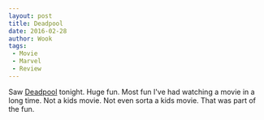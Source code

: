 ```yaml
---
layout: post
title: Deadpool
date: 2016-02-28
author: Wook
tags:
 - Movie
 - Marvel
 - Review
---
```

Saw [Deadpool][] tonight. Huge fun. Most fun I've had watching a movie in a
long time. Not a kids movie. Not even sorta a kids movie. That was part of the
fun.

[Deadpool]: http://www.foxmovies.com/movies/deadpool "Deadpool Movie"
